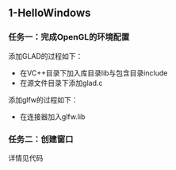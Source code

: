 ## 1-HelloWindows

### 任务一：完成OpenGL的环境配置
添加GLAD的过程如下：
* 在VC++目录下加入库目录lib与包含目录include
* 在源文件目录下添加glad.c

添加glfw的过程如下：
* 在连接器加入glfw.lib

### 任务二：创建窗口
详情见代码
